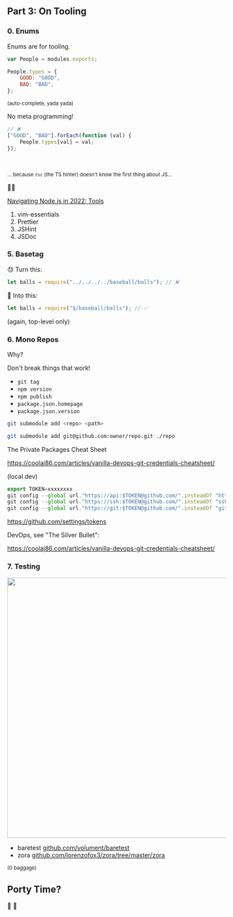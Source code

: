 [comment]: # "THEME = white"
[comment]: # "CODE_THEME = github"
[comment]: # "controls: false"
[comment]: # "keyboard: true"
[comment]: # "markdown: { smartypants: true }"
[comment]: # "hash: false"
[comment]: # "respondToHashChanges: false"

## Part 3: On Tooling

[comment]: # "!!!"

### 0. Enums

[comment]: # "!!!"

Enums are for tooling.

```js
var People = modules.exports;

People.types = {
    GOOD: "GOOD",
    BAD: "BAD",
};
```

<small>(auto-complete, yada yada)</small>

[comment]: # "!!!"

No meta programming!

```js
// ❌
["GOOD", "BAD"].forEach(function (val) {
    People.types[val] = val;
});
```

<br>

<small>... because `tsc` (the TS hinter) doesn't know the first thing about JS... </small>

🤦‍♀️

[comment]: # "!!!"

[Navigating Node.js in 2022: Tools](https://beyondcodebootcamp.github.io/presos/navigating-nodejs-in-2022/#/42)

1. vim-essentials
2. Prettier
3. JSHint
4. JSDoc

[comment]: # "!!!"

### 5. Basetag

[comment]: # "!!!"

😓 Turn this:

```js
let balls = require("../../../../baseball/balls"); // ❌
```

🤯 Into this:

```js
let balls = require("$/baseball/balls"); // ✅
```

[comment]: # "!!!"

(again, top-level only)

[comment]: # "!!!"

### 6. Mono Repos

[comment]: # "!!!"

Why?

[comment]: # "!!!"

Don't break things that work!

-   `git tag`
-   `npm version`
-   `npm publish`
-   `package.json.homepage`
-   `package.json.version`

[comment]: # "!!!"

```bash
git submodule add <repo> <path>
```

```bash
git submodule add git@github.com:owner/repo.git ./repo
```

[comment]: # "!!!"

The Private Packages Cheat Sheet

https://coolaj86.com/articles/vanilla-devops-git-credentials-cheatsheet/

[comment]: # "!!!"

(local dev)

```js
export TOKEN=xxxxxxxx
git config --global url."https://api:$TOKEN@github.com/".insteadOf "https://github.com/"
git config --global url."https://ssh:$TOKEN@github.com/".insteadOf "ssh://git@github.com/"
git config --global url."https://git:$TOKEN@github.com/".insteadOf "git@github.com:"
```

https://github.com/settings/tokens

[comment]: # "!!!"

DevOps, see "The Silver Bullet":

https://coolaj86.com/articles/vanilla-devops-git-credentials-cheatsheet/

[comment]: # "!!!"

### 7. Testing

[comment]: # "!!!"

<img height="600px" src="https://i.imgur.com/v7vxWfU.png" />

[comment]: # "!!!"

-   baretest [github.com/volument/baretest](https://github.com/volument/baretest)
-   zora [github.com/lorenzofox3/zora/tree/master/zora](https://github.com/lorenzofox3/zora/tree/master/zora)

<small>(0 baggage)</small>

[comment]: # "!!!"

## Porty Time?

💩 🧃

[comment]: # "!!!"
